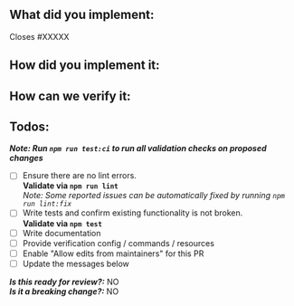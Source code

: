 <!--
1. Please check out and follow our Contributing Guidelines: https://github.com/serverless/serverless-azure-functions/blob/master/CONTRIBUTING.md
2. Do not remove any section of the template. If something is not applicable leave it empty but leave it in the PR
3. Please follow the template, otherwise we'll have to ask you to update it and it will take longer until your PR is merged
-->

## What did you implement:

Closes #XXXXX

<!--
Briefly describe the feature if no issue exists for this PR
-->

## How did you implement it:

<!--
If this is a nontrivial change please briefly describe your implementation so it's easy for us to understand and review your code.
-->

## How can we verify it:

<!--
Add any applicable config, commands, screenshots or other resources
to make it easy for us to verify this works. The easier you make it for us
to review a PR, the faster we can review and merge it.

Examples:
* serverless.yml - Fully functioning to easily deploy changes
* Screenshots - Showing the difference between your output and the master
* Cloud Configuration - List cloud resources and show that the correct configuration is in place
* Other - Anything else that comes to mind to help us evaluate
-->

## Todos:

_**Note: Run `npm run test:ci` to run all validation checks on proposed changes**_

- [ ] Ensure there are no lint errors.  
       **Validate via `npm run lint`**  
       _Note: Some reported issues can be automatically fixed by running `npm run lint:fix`_
- [ ] Write tests and confirm existing functionality is not broken.  
       **Validate via `npm test`**
- [ ] Write documentation
- [ ] Provide verification config / commands / resources
- [ ] Enable "Allow edits from maintainers" for this PR
- [ ] Update the messages below

**_Is this ready for review?:_** NO  
**_Is it a breaking change?:_** NO
